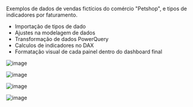 Exemplos de dados de vendas fictícios do comércio "Petshop", e tipos de indicadores por faturamento.

- Importação de tipos de dado
- Ajustes na modelagem de dados
- Transformação de dados PowerQuery
- Calculos de indicadores no DAX
- Formatação visual de cada painel dentro do dashboard final

![image](https://github.com/user-attachments/assets/46eb568d-b93a-4f61-813c-8b06768a84fa)


![image](https://github.com/user-attachments/assets/ce6899ba-d587-4704-8ea9-4009fddded1c)


![image](https://github.com/user-attachments/assets/7f805f9d-7817-4be8-abd7-67e8f22892f6)

 
![image](https://github.com/user-attachments/assets/eebb25c6-dccf-407c-b457-ef9eb53cc22e)
